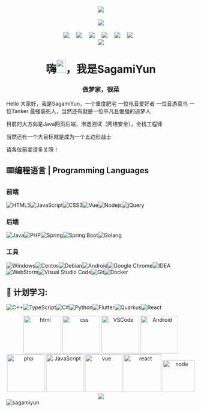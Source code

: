 <h1 align="center">
	<img src="https://readme-typing-svg.herokuapp.com/?lines=console.log(%22Hello%2C%20World!%22);Start%20Dreaming!&center=true&size=27"></h1>


<div align="center" ><img order-radius="100px" src="https://cdn.jsdelivr.net/gh/sun0225SUN/photos/images/202108300019556.gif"/></div>
<br>

<div align="center">
  <a href="https://sagamiyun.cn/"><img src="https://img.shields.io/badge/Blog-个人博客-blue"></a>&emsp;
  <a href="https://twitter.com/SagamiyunQ"><img src="https://img.shields.io/badge/Twitter-%E6%8E%A8%E7%89%B9-blue"></a>&emsp;
  <a href="https://music.163.com/#/user/home?id=308884279"><img src="https://img.shields.io/badge/Netease Cloud Music-网易云音乐-003472"></a>&emsp;
  <a href="https://space.bilibili.com/67613333"><img src="https://img.shields.io/badge/BiliBili-B%E7%AB%99-ff69b4"></a>&emsp;
  <a href="https://stackoverflow.com/users/18073885/ql-sagamiyun"><img src="https://img.shields.io/badge/Stackoverflow-栈溢出-c32136"></a>&emsp;
  <a href="https://gitee.com/sagamiyun/"><img src="https://img.shields.io/badge/Gitee-码云-c32136"></a>&emsp;
  </div>


<div align="center"><img src="https://cdn.jsdelivr.net/gh/sagamiyun/sagamiyun/assets/github-contribution-grid-snake.svg" /></div>

<h1 align="center">嗨<img src="https://media.giphy.com/media/hvRJCLFzcasrR4ia7z/giphy.gif" width="25px" height="35px">，我是SagamiYun</h1>
<h3 align="center">做梦家，很菜</h3>


Hello 大家好，我是SagamiYun，一个重度肥宅 一位电音爱好者  一位音游菜鸟 一位Tanker  最强装死人，当然还有就是一位平凡且倔强的追梦人

目前的大方向是Java网页后端，渗透测试（网络安全），全栈工程师

当然还有一个大目标就是成为一个五边形战士

请各位前辈请多关照！

## **⌨️编程语言 | Programming Languages**

### **前端**

![HTML5](https://img.shields.io/badge/-HTML5-E34F26?style=flat-square&logo=html5&logoColor=white)![JavaScript](https://img.shields.io/badge/-JavaScript-oringe?style=flat-square&logo=javascript)![CSS3](https://img.shields.io/badge/-CSS3-1572B6?style=flat-square&logo=css3)![Vue](https://img.shields.io/badge/-Vue-inactive?style=flat-square&logo=Vue.js)![Nodejs](https://img.shields.io/badge/-Nodejs-c0ebd?style=flat-square&logo=Node.js)![jQuery](https://img.shields.io/badge/jquery-%230769AD.svg?style=style=flat-square&logo=jquery&logoColor=white)

### **后端** 

![Java](https://img.shields.io/badge/-java-yellow?style=flat-square&logo=java)![PHP](https://img.shields.io/badge/-php-blue?style=flat-square&logo=php)![Spring](https://img.shields.io/badge/-spring-green?style=flat-square&logo=spring)![Spring Boot](https://img.shields.io/badge/-spring%20boot-green?style=flat-square&logo=springboot)![Golang](https://img.shields.io/badge/-go-blue?style=flat-square&logo=go&logoColor=white)

### **工具**

![Windows](https://img.shields.io/badge/Windows-0078D6?style=flat-square&logo=windows&logoColor=white)![Centos](https://img.shields.io/badge/-centos-orange?style=flat-square&logo=centos&logoColor=blue)![Debian](https://img.shields.io/badge/-debian-blue?style=flat-square&logo=debian&logoColor=purple)![Android](https://img.shields.io/badge/Android-3DDC84?style=flat-square&logo=android&logoColor=white)![Google Chrome](https://img.shields.io/badge/Chrome-4285F4?style=flat-square&logo=GoogleChrome&logoColor=white)![IDEA](https://img.shields.io/badge/-IntelliJ%20IDEA-yellowgreen?style=flat-square&logo=IntelliJ%20IDEA)![WebStorm](https://img.shields.io/badge/-WebStorm-blue?style=flat-square&logo=WebStorm)![Visual Studio Code](https://img.shields.io/badge/-Visual%20Studio%20Code-007ACC?style=flat-square&logo=Visual%20Studio%20Code&logoColor=fff)![Git](https://img.shields.io/badge/-Git-FCC624?style=flat-square&logo=git)![Docker](https://img.shields.io/badge/-Docker-FCC624?style=flat-square&logo=docker)



## 🧠 **计划学习:**

![C++](https://img.shields.io/badge/-C++-00599C?style=flat-square&logo=c)![TypeScript](https://img.shields.io/badge/typescript-%23007ACC.svg?style=flat-square&logo=typescript&logoColor=white)![C#](https://img.shields.io/badge/c%23-%23239120.svg?style=flat-square&logo=c-sharp&logoColor=white)![Python](https://img.shields.io/badge/-Python-pink?style=flat-square&logo=Python)![Flutter](https://img.shields.io/badge/-flutter-4285F4?style=flat-square&logo=flutter&logoColor=white)![Quarkus](https://img.shields.io/badge/-quarkus-yellow?style=flat-square&logo=quarkus)![React](https://img.shields.io/badge/-react-inactive?style=flat-square&logo=react)



<div align="center">
    <img alt-"html5" src="https://media.giphy.com/media/XAxylRMCdpbEWUAvr8/giphy.gif" width="100" title="html">
    <img alt="css" src="https://media.giphy.com/media/fsEaZldNC8A1PJ3mwp/giphy.gif" width="100" title="css">
    <img alt="VSCode" src="https://i.giphy.com/media/IdyAQJVN2kVPNUrojM/200.webp" width="100" title="vscode">
    <img alt="Android" src="https://media.giphy.com/media/UQJlZ2OcaCA2RLfGiZ/giphy.gif" width="100" title="Android">
    <img alt="php" src="https://media.giphy.com/media/JqDcpPX8vWahUny0pE/giphy.gif" width="100" title="php">
    <img alt="JavaScript" src="https://media3.giphy.com/media/ln7z2eWriiQAllfVcn/200w.webp" width="100" title="JavaScript">
    <img alt="vue" src="https://media.giphy.com/media/VgGthkhUvGgOit7Y9i/giphy.gif" width="100" title="vue">
    <img alt="react" src="https://media.giphy.com/media/eNAsjO55tPbgaor7ma/giphy.gif" width="100" title="react">
    <img alt="node" src="https://media.giphy.com/media/kdFc8fubgS31b8DsVu/giphy.gif" width="85" title="node">
</div>

<div align="center"><img src="https://cdn.jsdelivr.net/gh/sun0225SUN/photos/images/202110311924844.png" /></div>

<img align="center" src="https://github-readme-stats.vercel.app/api?username=sagamiyun&show_icons=true&locale=en" alt="sagamiyun" />



